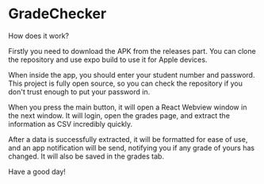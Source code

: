 <h1>GradeChecker</h1>

How does it work?

Firstly you need to download the APK from the releases part. You can clone the repository and use expo build to use it for Apple devices.

When inside the app, you should enter your student number and password. This project is fully open source, so you can check the repository if you don't trust enough to put your password in.

When you press the main button, it will open a React Webview window in the next window. It will login, open the grades page, and extract the information as CSV incredibly quickly.

After a data is successfully extracted, it will be formatted for ease of use, and an app notification will be send, notifying you if any grade of yours has changed. It will also be saved in the grades tab.

Have a good day!
